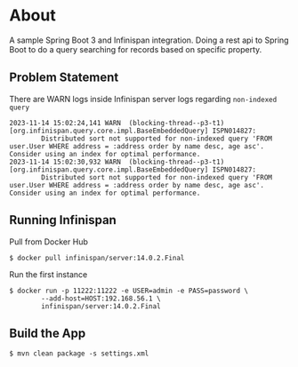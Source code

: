 # About
A sample Spring Boot 3 and Infinispan integration. Doing a rest api to Spring Boot to do a query searching for records based on specific property.

## Problem Statement
There are WARN logs inside Infinispan server logs regarding `non-indexed query`
```
2023-11-14 15:02:24,141 WARN  (blocking-thread--p3-t1) [org.infinispan.query.core.impl.BaseEmbeddedQuery] ISPN014827: 
        Distributed sort not supported for non-indexed query 'FROM user.User WHERE address = :address order by name desc, age asc'. Consider using an index for optimal performance.
2023-11-14 15:02:30,932 WARN  (blocking-thread--p3-t1) [org.infinispan.query.core.impl.BaseEmbeddedQuery] ISPN014827: 
        Distributed sort not supported for non-indexed query 'FROM user.User WHERE address = :address order by name desc, age asc'. Consider using an index for optimal performance.
```

## Running Infinispan
Pull from Docker Hub
```
$ docker pull infinispan/server:14.0.2.Final
```

Run the first instance
```
$ docker run -p 11222:11222 -e USER=admin -e PASS=password \
        --add-host=HOST:192.168.56.1 \ 
        infinispan/server:14.0.2.Final
```

## Build the App
```
$ mvn clean package -s settings.xml
```